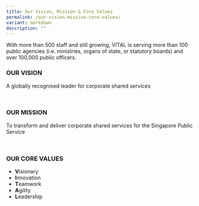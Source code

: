 ```yaml
---
title: Our Vision, Mission & Core Values
permalink: /our-vision-mission-core-values/
variant: markdown
description: ""
---
```

<p>With more than 500 staff and still growing, VITAL is serving more than 100 public agencies (i.e.  ministries, organs of state, or statutory boards) and over 100,000 public officers.</p>

<div class="wrapper">
    <div class="text-box">
			<h3>OUR VISION</h3>
			<p>A globally recognised leader for corporate shared services</p>
    </div>
</div>&nbsp;&nbsp;
<div class="wrapper">
    <div class="text-box">
			<h3>OUR MISSION</h3>
			<p>To transform and deliver corporate shared services for the Singapore Public Service</p>
    </div>
</div>&nbsp;&nbsp;
<div class="wrapper">
    <div class="text-box">
			<h3>OUR CORE VALUES</h3>
			<ul>
				<li><b>V</b>isionary</li>
				<li><b>I</b>nnovation</li>
				<li><b>T</b>eamwork</li>
				<li><b>A</b>gility</li>
				<li><b>L</b>eadership</li>
			</ul>
    </div>
</div>